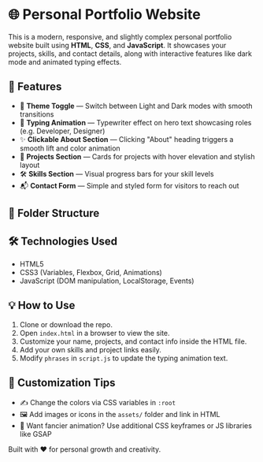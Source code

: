 # 🌐 Personal Portfolio Website

This is a modern, responsive, and slightly complex personal portfolio website built using **HTML**, **CSS**, and **JavaScript**. It showcases your projects, skills, and contact details, along with interactive features like dark mode and animated typing effects.

## 🚀 Features

- 🔄 **Theme Toggle** — Switch between Light and Dark modes with smooth transitions
- 🎯 **Typing Animation** — Typewriter effect on hero text showcasing roles (e.g. Developer, Designer)
- ✨ **Clickable About Section** — Clicking "About" heading triggers a smooth lift and color animation
- 🧱 **Projects Section** — Cards for projects with hover elevation and stylish layout
- 🛠️ **Skills Section** — Visual progress bars for your skill levels
- 📬 **Contact Form** — Simple and styled form for visitors to reach out

## 📁 Folder Structure


## 🛠️ Technologies Used

- HTML5
- CSS3 (Variables, Flexbox, Grid, Animations)
- JavaScript (DOM manipulation, LocalStorage, Events)

## 💡 How to Use

1. Clone or download the repo.
2. Open `index.html` in a browser to view the site.
3. Customize your name, projects, and contact info inside the HTML file.
4. Add your own skills and project links easily.
5. Modify `phrases` in `script.js` to update the typing animation text.

## 🔧 Customization Tips

- ✍️ Change the colors via CSS variables in `:root`
- 🖼️ Add images or icons in the `assets/` folder and link in HTML
- 🎨 Want fancier animation? Use additional CSS keyframes or JS libraries like GSAP

Built with ❤️ for personal growth and creativity.
